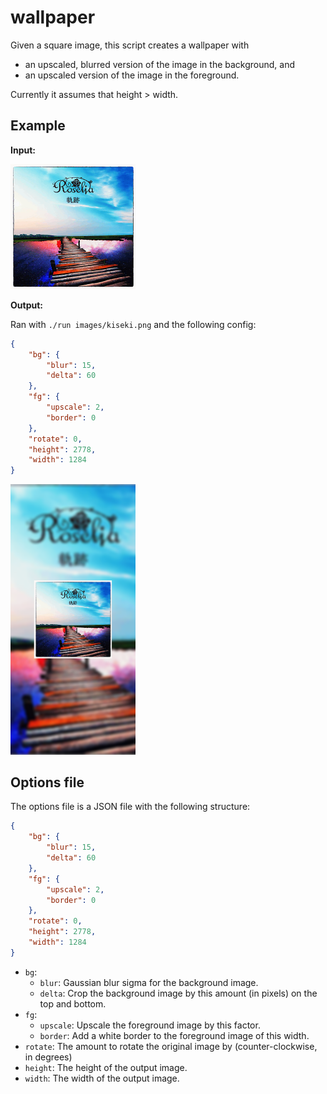 # wallpaper

Given a square image, this script creates a wallpaper with
- an upscaled, blurred version of the image in the background, and
- an upscaled version of the image in the foreground.

Currently it assumes that height > width.

## Example

**Input:**

<img src="images/kiseki.png" width="200px"/>

**Output:**

Ran with `./run images/kiseki.png` and the following config:

```json
{
    "bg": {
        "blur": 15,
        "delta": 60
    },
    "fg": {
        "upscale": 2,
        "border": 0
    },
    "rotate": 0,
    "height": 2778,
    "width": 1284
}
```

<img src="images/kiseki_wallpaper.png" width="200px"/>

## Options file

The options file is a JSON file with the following structure:

```json
{
    "bg": {
        "blur": 15,
        "delta": 60
    },
    "fg": {
        "upscale": 2,
        "border": 0
    },
    "rotate": 0,
    "height": 2778,
    "width": 1284
}
```

- `bg`:
    - `blur`: Gaussian blur sigma for the background image.
    - `delta`: Crop the background image by this amount (in pixels) on the top and bottom.
- `fg`:
    - `upscale`: Upscale the foreground image by this factor.
    - `border`: Add a white border to the foreground image of this width.
- `rotate`: The amount to rotate the original image by (counter-clockwise, in degrees)
- `height`: The height of the output image.
- `width`: The width of the output image.